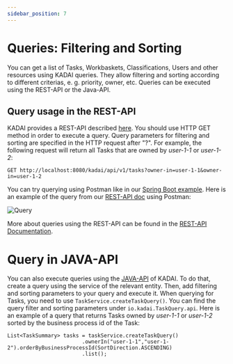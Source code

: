 ```yaml
---
sidebar_position: 7
---
```


# Queries: Filtering and Sorting

You can get a list of Tasks, Workbaskets, Classifications, Users and other resources using KADAI queries. They allow filtering and sorting according to different criterias, e. g. priority, owner, etc. Queries can be executed using the REST-API or the Java-API. 

## Query usage in the REST-API
KADAI provides a REST-API described [here](../core-concepts/restApi). You should use HTTP GET method in order to execute a query. Query parameters for filtering and sorting are specified in the HTTP request after "?". For example, the following request will return all Tasks that are owned by *user-1-1* or *user-1-2*:
```
GET http://localhost:8080/kadai/api/v1/tasks?owner-in=user-1-1&owner-in=user-1-2
```

You can try querying using Postman like in our [Spring Boot example](../getting-started/exampleSpringBoot.md#step-5-try-out-the-rest-api).
Here is an example of the query from our [REST-API doc](../core-concepts/restApi) using Postman:

![Query](../static/features/postman-query.png)

More about queries using the REST-API can be found in the [REST-API Documentation](https://kadai-io.azurewebsites.net/kadai/docs/rest/rest-api.html).

# Query in JAVA-API
You can also execute queries using the [JAVA-API](../core-concepts/javaApiUsage.md) of KADAI. To do that, create a query using the service of the relevant entity. Then, add filtering and sorting parameters to your query and execute it. When querying for Tasks, you need to use ``TaskService.createTaskQuery()``. You can find the query filter and sorting parameters under ``io.kadai.TaskQuery.api``.
Here is an example of a query that returns Tasks owned by *user-1-1* or *user-1-2* sorted by the business process id of the Task:
```language
List<TaskSummary> tasks = taskService.createTaskQuery()
                        .ownerIn("user-1-1","user-1-2").orderByBusinessProcessId(SortDirection.ASCENDING)
                        .list();
```
